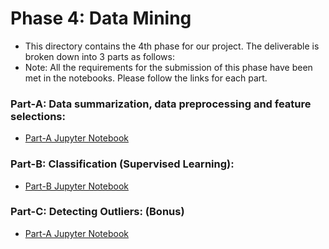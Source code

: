 # Phase 4: Data Mining
- This directory contains the 4th phase for our project. The deliverable is broken down into 3 parts as follows:
- Note: All the requirements for the submission of this phase have been met in the notebooks. Please follow the links for each part.

### Part-A: Data summarization, data preprocessing and feature selections:
- [Part-A Jupyter Notebook](https://github.com/maanuw/Fundamentals-of-Data-Science/blob/main/Data-Mining-Deliverable-4/Phase4-a+c.ipynb)

### Part-B: Classification (Supervised Learning):
- [Part-B Jupyter Notebook](https://github.com/maanuw/Fundamentals-of-Data-Science/blob/main/Data-Mining-Deliverable-4/Part-B-classification-supervised-learning.ipynb)

### Part-C: Detecting Outliers: (Bonus)
- [Part-A Jupyter Notebook](https://github.com/maanuw/Fundamentals-of-Data-Science/blob/main/Data-Mining-Deliverable-4/Phase4-a+c.ipynb)
